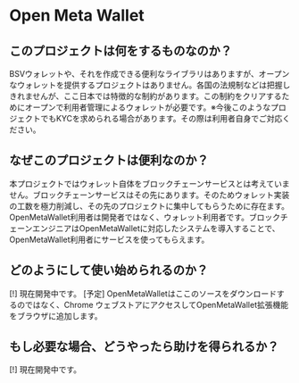 # Open Meta Wallet

## このプロジェクトは何をするものなのか？

BSVウォレットや、それを作成できる便利なライブラリはありますが、オープンなウォレットを提供するプロジェクトはありません。各国の法規制などは把握しきれませんが、ここ日本では特徴的な制約があります。この制約をクリアするためにオープンで利用者管理によるウォレットが必要です。※今後このようなプロジェクトでもKYCを求められる場合があります。その際は利用者自身でご対応ください。

## なぜこのプロジェクトは便利なのか？

本プロジェクトではウォレット自体をブロックチェーンサービスとは考えていません。ブロックチェーンサービスはその先にあります。そのためウォレット実装の工数を極力削減し、その先のプロジェクトに集中してもらうために存在ます。OpenMetaWallet利用者は開発者ではなく、ウォレット利用者です。ブロックチェーンエンジニアはOpenMetaWalletに対応したシステムを導入することで、OpenMetaWallet利用者にサービスを使ってもらえます。

## どのようにして使い始められるのか？

[!] 現在開発中です。
[予定] OpenMetaWalletはここのソースをダウンロードするのではなく、Chrome ウェブストアにアクセスしてOpenMetaWallet拡張機能をブラウザに追加します。

## もし必要な場合、どうやったら助けを得られるか？

[!] 現在開発中です。
